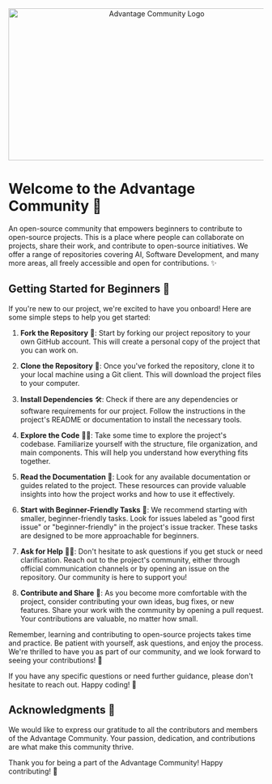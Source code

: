 
<div align="center">
  <img src="https://github.com/AdvantageCommunity/.github/assets/96101829/fc30dd2b-d00f-46b2-b9e8-3554a8bb82d6" alt="Advantage Community Logo" width="570" height="300">
</div>

# Welcome to the Advantage Community 🚀

An open-source community that empowers beginners to contribute to open-source projects. This is a place where people can collaborate on projects, share their work, and contribute to open-source initiatives. We offer a range of repositories covering AI, Software Development, and many more areas, all freely accessible and open for contributions. ✨

## Getting Started for Beginners 🌟

If you're new to our project, we're excited to have you onboard! Here are some simple steps to help you get started:

1. **Fork the Repository** 🍴: Start by forking our project repository to your own GitHub account. This will create a personal copy of the project that you can work on.

2. **Clone the Repository** 📂: Once you've forked the repository, clone it to your local machine using a Git client. This will download the project files to your computer.

3. **Install Dependencies** 🛠️: Check if there are any dependencies or software requirements for our project. Follow the instructions in the project's README or documentation to install the necessary tools.

4. **Explore the Code** 🕵️‍♀️: Take some time to explore the project's codebase. Familiarize yourself with the structure, file organization, and main components. This will help you understand how everything fits together.

5. **Read the Documentation** 📖: Look for any available documentation or guides related to the project. These resources can provide valuable insights into how the project works and how to use it effectively.

6. **Start with Beginner-Friendly Tasks** 🌱: We recommend starting with smaller, beginner-friendly tasks. Look for issues labeled as "good first issue" or "beginner-friendly" in the project's issue tracker. These tasks are designed to be more approachable for beginners.

7. **Ask for Help** 🙋‍♂️: Don't hesitate to ask questions if you get stuck or need clarification. Reach out to the project's community, either through official communication channels or by opening an issue on the repository. Our community is here to support you!

8. **Contribute and Share** 🚀: As you become more comfortable with the project, consider contributing your own ideas, bug fixes, or new features. Share your work with the community by opening a pull request. Your contributions are valuable, no matter how small.

Remember, learning and contributing to open-source projects takes time and practice. Be patient with yourself, ask questions, and enjoy the process. We're thrilled to have you as part of our community, and we look forward to seeing your contributions! 🌟

If you have any specific questions or need further guidance, please don't hesitate to reach out. Happy coding! 🎉

## Acknowledgments 🙏

We would like to express our gratitude to all the contributors and members of the Advantage Community. Your passion, dedication, and contributions are what make this community thrive.

Thank you for being a part of the Advantage Community! Happy contributing! 🚀

</div>

